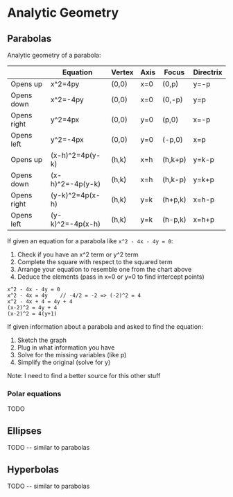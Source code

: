 # Analytic Geometry

## Parabolas

Analytic geometry of a parabola:

|             | Equation         | Vertex | Axis | Focus   | Directrix |
| ----------- | ---------------- | ------ | ---- | ------- | --------- |
| Opens up    | x^2=4py          | (0,0)  | x=0  | (0,p)   | y=-p      |
| Opens down  | x^2=-4py         | (0,0)  | x=0  | (0,-p)  | y=p       |
| Opens right | y^2=4px          | (0,0)  | y=0  | (p,0)   | x=-p      |
| Opens left  | y^2=-4px         | (0,0)  | y=0  | (-p,0)  | x=p       |
| Opens up    | (x-h)^2=4p(y-k)  | (h,k)  | x=h  | (h,k+p) | y=k-p     |
| Opens down  | (x-h)^2=-4p(y-k) | (h,k)  | x=h  | (h,k-p) | y=k+p     |
| Opens right | (y-k)^2=4p(x-h)  | (h,k)  | y=k  | (h+p,k) | x=h-p     |
| Opens left  | (y-k)^2=-4p(x-h) | (h,k)  | y=k  | (h-p,k) | x=h+p     |

If given an equation for a parabola like `x^2 - 4x - 4y = 0`:

1. Check if you have an x^2 term or y^2 term
2. Complete the square with respect to the squared term
3. Arrange your equation to resemble one from the chart above
4. Deduce the elements (pass in x=0 or y=0 to find intercept points)

```
x^2 - 4x - 4y = 0
x^2 - 4x = 4y    // -4/2 = -2 => (-2)^2 = 4
x^2 - 4x + 4 = 4y + 4
(x-2)^2 = 4y + 4
(x-2)^2 = 4(y+1)
```

If given information about a parabola and asked to find the equation:

1. Sketch the graph
2. Plug in what information you have
3. Solve for the missing variables (like p)
4. Simplify the original (solve for y)

Note: I need to find a better source for this other stuff

### Polar equations

TODO

## Ellipses

TODO -- similar to parabolas

## Hyperbolas

TODO -- similar to parabolas
